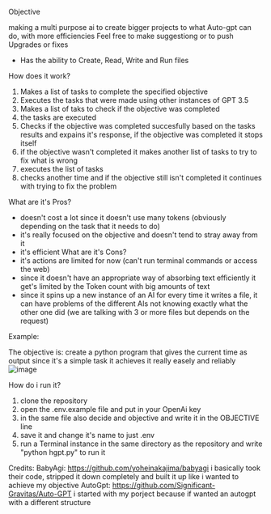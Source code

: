 Objective

making a multi purpose ai to create bigger projects to what Auto-gpt can do, with more efficiencies
Feel free to make suggestiong or to push Upgrades or fixes

- Has the ability to Create, Read, Write and Run files

How does it work?
1. Makes a list of tasks to complete the specified objective
2. Executes the tasks that were made using other instances of GPT 3.5
3. Makes a list of taks to check if the objective was completed
4. the tasks are executed
5. Checks if the objective was completed succesfully based on the tasks results and expains it's response, if the objective was completed it stops itself
6. if the objective wasn't completed it makes another list of tasks to try to fix what is wrong
7. executes the list of tasks
8. checks another time and if the objective still isn't completed it continues with trying to fix the problem

What are it's Pros?
- doesn't cost a lot since it doesn't use many tokens (obviously depending on the task that it needs to do)
- it's really focused on the objective and doesn't tend to stray away from it
- it's efficient
What are it's Cons?
- it's actions are limited for now (can't run terminal commands or access the web)
- since it doesn't have an appropriate way of absorbing text efficiently it get's limited by the Token count with big amounts of text
- since it spins up a new instance of an AI for every time it writes a file, it can have problems of the different AIs not knowing exactly what the other one did (we are talking with 3 or more files but depends on the request)

Example:

The objective is: create a python program that gives the current time as output
since it's a simple task it achieves it really easely and reliably
![image](https://user-images.githubusercontent.com/28029553/233624483-d468fab9-c3d2-4ca7-9bf0-db41d44168e7.png)

How do i run it?
1. clone the repository
2. open the .env.example file and put in your OpenAi key 
3. in the same file also decide and objective and write it in the OBJECTIVE line
4. save it and change it's name to just .env
5. run a Terminal instance in the same directory as the repository and write "python hgpt.py" to run it

Credits:
BabyAgi: https://github.com/yoheinakajima/babyagi i basically took their code, stripped it down completely and built it up like i wanted to achieve my objective
AutoGpt: https://github.com/Significant-Gravitas/Auto-GPT i started with my porject because if wanted an autogpt with a different structure
